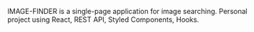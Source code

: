 IMAGE-FINDER is a single-page application for image searching. Personal project using React, REST API, Styled Components, Hooks.

